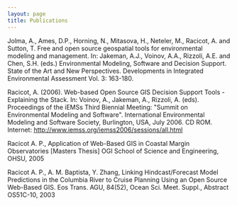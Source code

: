 ```yaml
---
layout: page
title: Publications
---
```


Jolma, A., Ames, D.P., Horning, N., Mitasova, H., Neteler, M., Racicot, A. and Sutton, T. Free and open source geospatial tools for environmental modeling and management. In: Jakeman, A.J., Voinov, A.A., Rizzoli, A.E. and Chen, S.H. (eds.) Environmental Modeling, Software and Decision Support. State of the Art and New Perspectives. Developments in Integrated Environmental Assessment Vol. 3: 163-180.

Racicot, A. (2006). Web-based Open Source GIS Decision Support Tools - Explaining the Stack. In: Voinov, A., Jakeman, A., Rizzoli, A. (eds). Proceedings of the iEMSs Third Biennial Meeting: "Summit on Environmental Modeling and Software". International Environmental Modeling and Software Society, Burlington, USA, July 2006. CD ROM. Internet: http://www.iemss.org/iemss2006/sessions/all.html

Racicot A. P., Application of Web-Based GIS in Coastal Margin Observatories [Masters Thesis] OGI School of Science and Engineering, OHSU, 2005

Racicot A. P., A. M. Baptista, Y. Zhang, Linking Hindcast/Forecast Model Predictions in the Columbia River to Cruise Planning Using an Open Source Web-Based GIS. Eos Trans. AGU, 84(52), Ocean Sci. Meet. Suppl., Abstract OS51C-10, 2003

